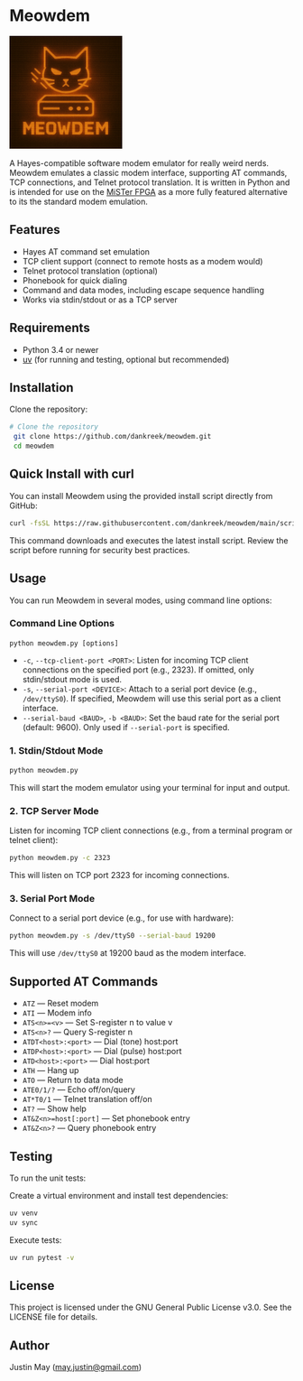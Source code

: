 # Meowdem
<img src="doc/meowdem-logo.png" alt="Meowdem Logo" width="200">

A Hayes-compatible software modem emulator for really weird nerds. Meowdem emulates a classic modem interface, supporting AT commands, TCP connections, and Telnet protocol translation. It is written in Python and is intended for use on the [MiSTer FPGA](https://misterfpga.org/) as a more fully featured alternative to its the standard modem emulation.

## Features

- Hayes AT command set emulation
- TCP client support (connect to remote hosts as a modem would)
- Telnet protocol translation (optional)
- Phonebook for quick dialing
- Command and data modes, including escape sequence handling
- Works via stdin/stdout or as a TCP server

## Requirements

- Python 3.4 or newer
- [uv](https://github.com/astral-sh/uv) (for running and testing, optional but recommended)

## Installation

Clone the repository:

```zsh
# Clone the repository
 git clone https://github.com/dankreek/meowdem.git
 cd meowdem
```

## Quick Install with curl

You can install Meowdem using the provided install script directly from GitHub:

```bash
curl -fsSL https://raw.githubusercontent.com/dankreek/meowdem/main/scripts/install_meowdem.sh | sh
```

This command downloads and executes the latest install script. Review the script before running for security best practices.

## Usage

You can run Meowdem in several modes, using command line options:

### Command Line Options

```
python meowdem.py [options]
```

- `-c`, `--tcp-client-port <PORT>`: Listen for incoming TCP client connections on the specified port (e.g., 2323). If omitted, only stdin/stdout mode is used.
- `-s`, `--serial-port <DEVICE>`: Attach to a serial port device (e.g., `/dev/ttyS0`). If specified, Meowdem will use this serial port as a client interface.
- `--serial-baud <BAUD>`, `-b <BAUD>`: Set the baud rate for the serial port (default: 9600). Only used if `--serial-port` is specified.

### 1. Stdin/Stdout Mode

```zsh
python meowdem.py
```

This will start the modem emulator using your terminal for input and output.

### 2. TCP Server Mode

Listen for incoming TCP client connections (e.g., from a terminal program or telnet client):

```zsh
python meowdem.py -c 2323
```

This will listen on TCP port 2323 for incoming connections.

### 3. Serial Port Mode

Connect to a serial port device (e.g., for use with hardware):

```zsh
python meowdem.py -s /dev/ttyS0 --serial-baud 19200
```

This will use `/dev/ttyS0` at 19200 baud as the modem interface.

## Supported AT Commands

- `ATZ` — Reset modem
- `ATI` — Modem info
- `ATS<n>=<v>` — Set S-register n to value v
- `ATS<n>?` — Query S-register n
- `ATDT<host>:<port>` — Dial (tone) host:port
- `ATDP<host>:<port>` — Dial (pulse) host:port
- `ATD<host>:<port>` — Dial host:port
- `ATH` — Hang up
- `ATO` — Return to data mode
- `ATE0/1/?` — Echo off/on/query
- `AT*T0/1` — Telnet translation off/on
- `AT?` — Show help
- `AT&Z<n>=host[:port]` — Set phonebook entry
- `AT&Z<n>?` — Query phonebook entry

## Testing

To run the unit tests:

Create a virtual environment and install test dependencies:

```zsh
uv venv
uv sync
```

Execute tests:

```zsh
uv run pytest -v
```

## License

This project is licensed under the GNU General Public License v3.0. See the LICENSE file for details.

## Author

Justin May (<may.justin@gmail.com>)
